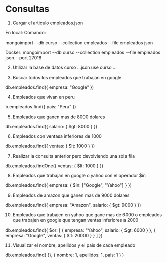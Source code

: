 # Consultas

1. Cargar el articulo empleados.json

En local:
Comando:

mongoimport --db curso --collection empleados --file empleados
json

Docker:
mongoimport --db curso --collection empleados --file empleados json --port 27018

2. Utilizar la base de datos curso
...json 
use curso
...

3. Buscar todos los empleados que trabajan en google

db.empleados.find({ empresa: "Google" })

4. Empleados que vivan en peru

b.empleados.find({ pais: "Peru" })

5. Empleados que ganen mas de 8000 dolares

db.empleados.find({ salario: { $gt: 8000 } })

6. Empleados con ventasa inferiores de 1000

db.empleados.find({ ventas: { $lt: 1000 } })

7. Realizar la consulta anterior pero devolviendo una sola fila

db.empleados.findOne({ ventas: { $lt: 1000 } })

8. Empleados que trabajan en google o yahoo con el operador $in

db.empleados.find({ empresa: { $in: ["Google", "Yahoo"] } })

9. Empleados de amazon que ganen mas de 9000 dolares

db.empleados.find({ 
  empresa: "Amazon", 
  salario: { $gt: 9000 } 
})

10. Empleados que trabajen en yahoo que gane mas de 6000 o empleados que trabajen en google que tengan ventas inferiores a 2000

db.empleados.find({
  $or: [
    { empresa: "Yahoo", salario: { $gt: 6000 } },
    { empresa: "Google", ventas: { $lt: 20000 } }
  ]
})

11. Visualizar el nombre, apellidos y el pais de cada empleado 

db.empleados.find(
  {}, 
  { nombre: 1, apellidos: 1, pais: 1 }
)


